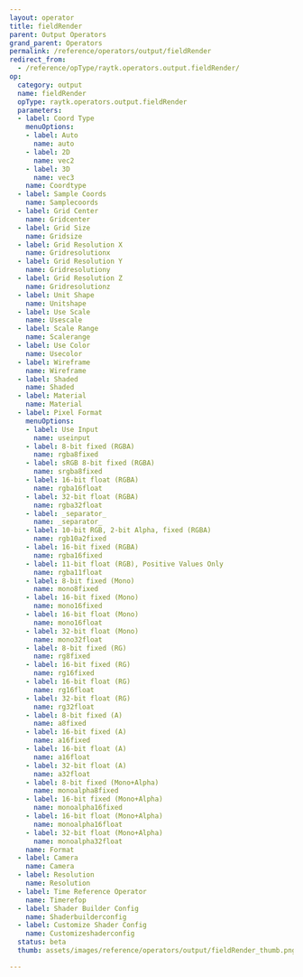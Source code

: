 ```yaml
---
layout: operator
title: fieldRender
parent: Output Operators
grand_parent: Operators
permalink: /reference/operators/output/fieldRender
redirect_from:
  - /reference/opType/raytk.operators.output.fieldRender/
op:
  category: output
  name: fieldRender
  opType: raytk.operators.output.fieldRender
  parameters:
  - label: Coord Type
    menuOptions:
    - label: Auto
      name: auto
    - label: 2D
      name: vec2
    - label: 3D
      name: vec3
    name: Coordtype
  - label: Sample Coords
    name: Samplecoords
  - label: Grid Center
    name: Gridcenter
  - label: Grid Size
    name: Gridsize
  - label: Grid Resolution X
    name: Gridresolutionx
  - label: Grid Resolution Y
    name: Gridresolutiony
  - label: Grid Resolution Z
    name: Gridresolutionz
  - label: Unit Shape
    name: Unitshape
  - label: Use Scale
    name: Usescale
  - label: Scale Range
    name: Scalerange
  - label: Use Color
    name: Usecolor
  - label: Wireframe
    name: Wireframe
  - label: Shaded
    name: Shaded
  - label: Material
    name: Material
  - label: Pixel Format
    menuOptions:
    - label: Use Input
      name: useinput
    - label: 8-bit fixed (RGBA)
      name: rgba8fixed
    - label: sRGB 8-bit fixed (RGBA)
      name: srgba8fixed
    - label: 16-bit float (RGBA)
      name: rgba16float
    - label: 32-bit float (RGBA)
      name: rgba32float
    - label: _separator_
      name: _separator_
    - label: 10-bit RGB, 2-bit Alpha, fixed (RGBA)
      name: rgb10a2fixed
    - label: 16-bit fixed (RGBA)
      name: rgba16fixed
    - label: 11-bit float (RGB), Positive Values Only
      name: rgba11float
    - label: 8-bit fixed (Mono)
      name: mono8fixed
    - label: 16-bit fixed (Mono)
      name: mono16fixed
    - label: 16-bit float (Mono)
      name: mono16float
    - label: 32-bit float (Mono)
      name: mono32float
    - label: 8-bit fixed (RG)
      name: rg8fixed
    - label: 16-bit fixed (RG)
      name: rg16fixed
    - label: 16-bit float (RG)
      name: rg16float
    - label: 32-bit float (RG)
      name: rg32float
    - label: 8-bit fixed (A)
      name: a8fixed
    - label: 16-bit fixed (A)
      name: a16fixed
    - label: 16-bit float (A)
      name: a16float
    - label: 32-bit float (A)
      name: a32float
    - label: 8-bit fixed (Mono+Alpha)
      name: monoalpha8fixed
    - label: 16-bit fixed (Mono+Alpha)
      name: monoalpha16fixed
    - label: 16-bit float (Mono+Alpha)
      name: monoalpha16float
    - label: 32-bit float (Mono+Alpha)
      name: monoalpha32float
    name: Format
  - label: Camera
    name: Camera
  - label: Resolution
    name: Resolution
  - label: Time Reference Operator
    name: Timerefop
  - label: Shader Builder Config
    name: Shaderbuilderconfig
  - label: Customize Shader Config
    name: Customizeshaderconfig
  status: beta
  thumb: assets/images/reference/operators/output/fieldRender_thumb.png

---
```

